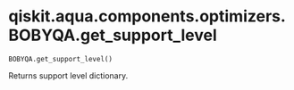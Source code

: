 # qiskit.aqua.components.optimizers.BOBYQA.get\_support\_level

`BOBYQA.get_support_level()`

Returns support level dictionary.
